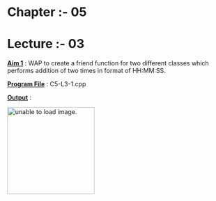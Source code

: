 # Chapter :- 05
# Lecture :- 03


<u>**Aim 1**</u> : WAP to create a friend function for two different classes which performs addition of two times in format of HH:MM:SS.

<u>**Program File**</u> : C5-L3-1.cpp

<u>**Output**</u> :


<img src="https://user-images.githubusercontent.com/114165239/209714553-28a0e0df-f543-4fa0-a851-e8dcf906f870.png" height = "200px" alt = "unable to load image.">
